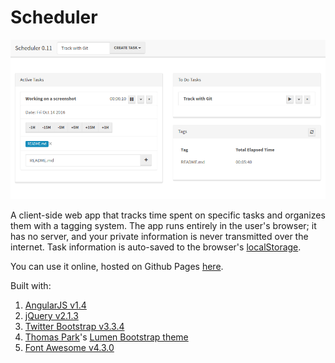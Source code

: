 # Scheduler

![Screenshot](./screenshot.png)

A client-side web app that tracks time spent on specific tasks and organizes them with a tagging system. The app runs entirely in the user's browser; it has no server, and your private information is never transmitted over the internet. Task information is auto-saved to the browser's [localStorage](https://developer.mozilla.org/en-US/docs/Web/API/Storage/LocalStorage).

You can use it online, hosted on Github Pages [here](https://christopherfujino.github.io/scheduler).

Built with:

1. [AngularJS v1.4](https://angularjs.org)
2. [jQuery v2.1.3](http://jquery.com)
3. [Twitter Bootstrap v3.3.4](http://getbootstrap.com)
4. [Thomas Park](http://thomaspark.co/)'s [Lumen Bootstrap theme](http://bootswatch.com/lumen/)
5. [Font Awesome v4.3.0](http://fontawesome.io)
